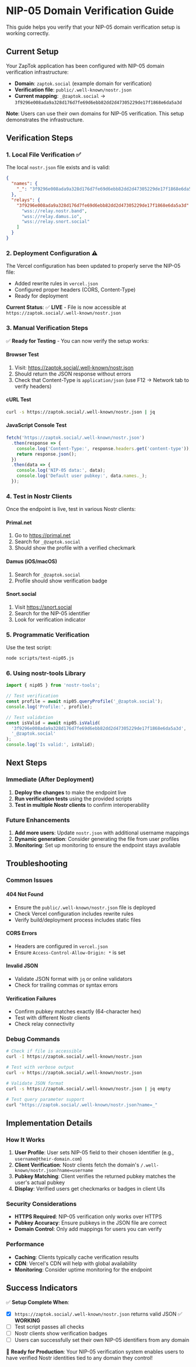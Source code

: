 # NIP-05 Domain Verification Guide

This guide helps you verify that your NIP-05 domain verification setup is working correctly.

## Current Setup

Your ZapTok application has been configured with NIP-05 domain verification infrastructure:

- **Domain**: `zaptok.social` (example domain for verification)
- **Verification file**: `public/.well-known/nostr.json`
- **Current mapping**: `_@zaptok.social` → `3f9296e008ada9a328d176d7fe69d6ebb82dd2d47305229de17f1868e6da5a3d`

**Note**: Users can use their own domains for NIP-05 verification. This setup demonstrates the infrastructure.

## Verification Steps

### 1. Local File Verification ✅

The local `nostr.json` file exists and is valid:
```json
{
  "names": {
    "_": "3f9296e008ada9a328d176d7fe69d6ebb82dd2d47305229de17f1868e6da5a3d"
  },
  "relays": {
    "3f9296e008ada9a328d176d7fe69d6ebb82dd2d47305229de17f1868e6da5a3d": [
      "wss://relay.nostr.band",
      "wss://relay.damus.io", 
      "wss://relay.snort.social"
    ]
  }
}
```

### 2. Deployment Configuration ⚠️

The Vercel configuration has been updated to properly serve the NIP-05 file:
- Added rewrite rules in `vercel.json`
- Configured proper headers (CORS, Content-Type)
- Ready for deployment

**Current Status**: ✅ **LIVE** - File is now accessible at `https://zaptok.social/.well-known/nostr.json`

### 3. Manual Verification Steps

✅ **Ready for Testing** - You can now verify the setup works:

#### Browser Test
1. Visit: https://zaptok.social/.well-known/nostr.json
2. Should return the JSON response without errors
3. Check that Content-Type is `application/json` (use F12 → Network tab to verify headers)

#### cURL Test
```bash
curl -s https://zaptok.social/.well-known/nostr.json | jq
```

#### JavaScript Console Test
```javascript
fetch('https://zaptok.social/.well-known/nostr.json')
  .then(response => {
    console.log('Content-Type:', response.headers.get('content-type'));
    return response.json();
  })
  .then(data => {
    console.log('NIP-05 data:', data);
    console.log('Default user pubkey:', data.names._);
  });
```

### 4. Test in Nostr Clients

Once the endpoint is live, test in various Nostr clients:

#### Primal.net
1. Go to https://primal.net
2. Search for `_@zaptok.social`
3. Should show the profile with a verified checkmark

#### Damus (iOS/macOS)
1. Search for `_@zaptok.social`
2. Profile should show verification badge

#### Snort.social
1. Visit https://snort.social
2. Search for the NIP-05 identifier
3. Look for verification indicator

### 5. Programmatic Verification

Use the test script:
```bash
node scripts/test-nip05.js
```

### 6. Using nostr-tools Library

```javascript
import { nip05 } from 'nostr-tools';

// Test verification
const profile = await nip05.queryProfile('_@zaptok.social');
console.log('Profile:', profile);

// Test validation
const isValid = await nip05.isValid(
  '3f9296e008ada9a328d176d7fe69d6ebb82dd2d47305229de17f1868e6da5a3d',
  '_@zaptok.social'
);
console.log('Is valid:', isValid);
```

## Next Steps

### Immediate (After Deployment)
1. **Deploy the changes** to make the endpoint live
2. **Run verification tests** using the provided scripts
3. **Test in multiple Nostr clients** to confirm interoperability

### Future Enhancements
1. **Add more users**: Update `nostr.json` with additional username mappings
2. **Dynamic generation**: Consider generating the file from user profiles
3. **Monitoring**: Set up monitoring to ensure the endpoint stays available

## Troubleshooting

### Common Issues

#### 404 Not Found
- Ensure the `public/.well-known/nostr.json` file is deployed
- Check Vercel configuration includes rewrite rules
- Verify build/deployment process includes static files

#### CORS Errors
- Headers are configured in `vercel.json`
- Ensure `Access-Control-Allow-Origin: *` is set

#### Invalid JSON
- Validate JSON format with `jq` or online validators
- Check for trailing commas or syntax errors

#### Verification Failures
- Confirm pubkey matches exactly (64-character hex)
- Test with different Nostr clients
- Check relay connectivity

### Debug Commands

```bash
# Check if file is accessible
curl -I https://zaptok.social/.well-known/nostr.json

# Test with verbose output
curl -v https://zaptok.social/.well-known/nostr.json

# Validate JSON format
curl -s https://zaptok.social/.well-known/nostr.json | jq empty

# Test query parameter support
curl "https://zaptok.social/.well-known/nostr.json?name=_"
```

## Implementation Details

### How It Works
1. **User Profile**: User sets NIP-05 field to their chosen identifier (e.g., `username@their-domain.com`)
2. **Client Verification**: Nostr clients fetch the domain's `/.well-known/nostr.json?name=username`
3. **Pubkey Matching**: Client verifies the returned pubkey matches the user's actual pubkey
4. **Display**: Verified users get checkmarks or badges in client UIs

### Security Considerations
- **HTTPS Required**: NIP-05 verification only works over HTTPS
- **Pubkey Accuracy**: Ensure pubkeys in the JSON file are correct
- **Domain Control**: Only add mappings for users you can verify

### Performance
- **Caching**: Clients typically cache verification results
- **CDN**: Vercel's CDN will help with global availability
- **Monitoring**: Consider uptime monitoring for the endpoint

## Success Indicators

✅ **Setup Complete When**:
- [x] `https://zaptok.social/.well-known/nostr.json` returns valid JSON ✅ **WORKING**
- [ ] Test script passes all checks
- [ ] Nostr clients show verification badges
- [ ] Users can successfully set their own NIP-05 identifiers from any domain

🎉 **Ready for Production**: Your NIP-05 verification system enables users to have verified Nostr identities tied to any domain they control!

